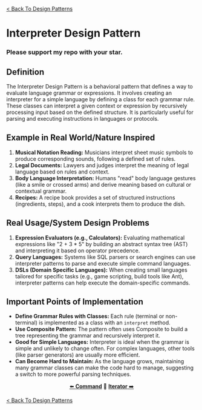 [< Back To Design Patterns](../../../)

# Interpreter Design Pattern
### Please support my repo with your star.

## Definition
The Interpreter Design Pattern is a behavioral pattern that defines a way to evaluate language grammar or expressions. It involves creating an interpreter for a simple language by defining a class for each grammar rule. These classes can interpret a given context or expression by recursively processing input based on the defined structure. It is particularly useful for parsing and executing instructions in languages or protocols.

## Example in Real World/Nature Inspired
1. **Musical Notation Reading:** Musicians interpret sheet music symbols to produce corresponding sounds, following a defined set of rules.
2. **Legal Documents:** Lawyers and judges interpret the meaning of legal language based on rules and context.
3. **Body Language Interpretation:** Humans "read" body language gestures (like a smile or crossed arms) and derive meaning based on cultural or contextual grammar.
4. **Recipes:** A recipe book provides a set of structured instructions (ingredients, steps), and a cook interprets them to produce the dish.

## Real Usage/System Design Problems
1. **Expression Evaluators (e.g., Calculators):** Evaluating mathematical expressions like "2 + 3 * 5" by building an abstract syntax tree (AST) and interpreting it based on operator precedence.
2. **Query Languages:** Systems like SQL parsers or search engines can use interpreter patterns to parse and execute simple command languages.
3. **DSLs (Domain Specific Languages):** When creating small languages tailored for specific tasks (e.g., game scripting, build tools like Ant), interpreter patterns can help execute the domain-specific commands.

## Important Points of Implementation
- **Define Grammar Rules with Classes:** Each rule (terminal or non-terminal) is implemented as a class with an `interpret` method.
- **Use Composite Pattern:** The pattern often uses Composite to build a tree representing the grammar and recursively interpret it.
- **Good for Simple Languages:** Interpreter is ideal when the grammar is simple and unlikely to change often. For complex languages, other tools (like parser generators) are usually more efficient.
- **Can Become Hard to Maintain:** As the language grows, maintaining many grammar classes can make the code hard to manage, suggesting a switch to more powerful parsing techniques.

<p align="center">
  <a href="../../behavioral/command">⬅️ <strong>Command</strong></a>
  🔸
  <a href="../../behavioral/iterator"><strong>Iterator</strong> ➡️</a>
</p>

[< Back To Design Patterns](../../../)
